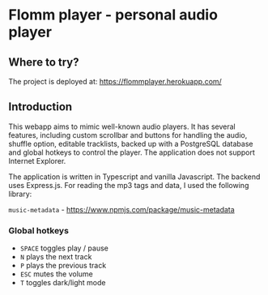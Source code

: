 # Flomm player - personal audio player

## Where to try?
The project is deployed at: https://flommplayer.herokuapp.com/

## Introduction

This webapp aims to mimic well-known audio players.
It has several features, including custom scrollbar and buttons for handling the audio, shuffle option, editable tracklists, backed up with a PostgreSQL database and global hotkeys to control the player.
The application does not support Internet Explorer.

The application is written in Typescript and vanilla Javascript. The backend uses Express.js.
For reading the mp3 tags and data, I used the following library:

`music-metadata` - https://www.npmjs.com/package/music-metadata

### Global hotkeys

- `SPACE` toggles play / pause
- `N` plays the next track
- `P` plays the previous track
- `ESC` mutes the volume
- `T` toggles dark/light mode
